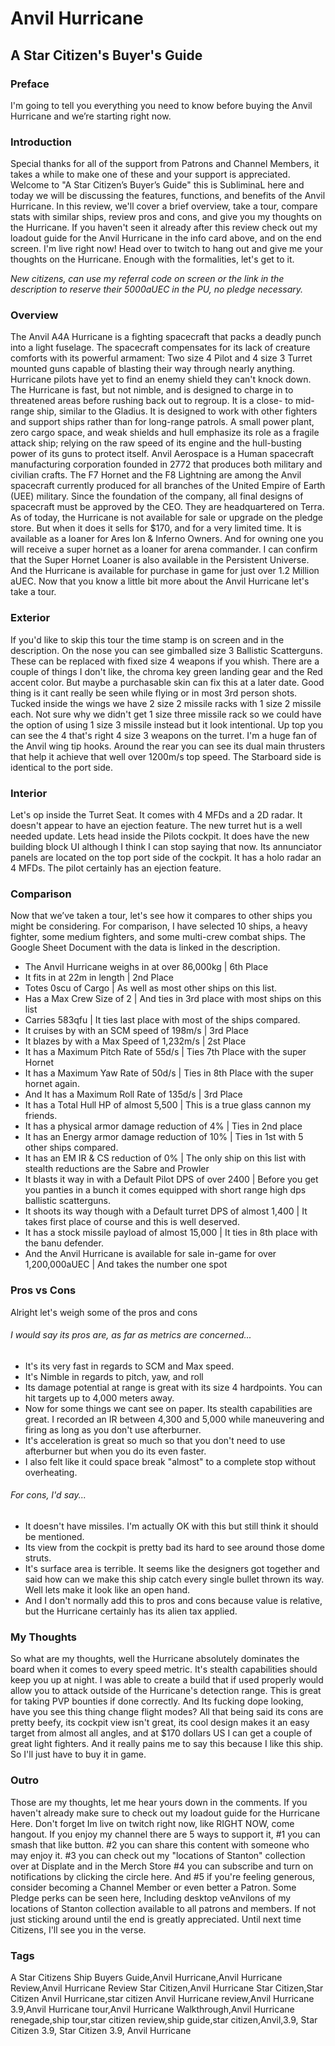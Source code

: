 # Anvil Hurricane
## A Star Citizen's Buyer's Guide

### Preface
I'm going to tell you everything you need to know before buying the Anvil Hurricane and we’re starting right now.

### Introduction
Special thanks for all of the support from Patrons and Channel Members, it takes a while to make one of these and your support is appreciated. Welcome to "A Star Citizen’s Buyer’s Guide" this is SubliminaL here and today we will be discussing the features, functions, and benefits of the Anvil Hurricane. In this review, we'll cover a brief overview, take a tour, compare stats with similar ships, review pros and cons, and give you my thoughts on the Hurricane. If you haven't seen it already after this review check out my loadout guide for the Anvil Hurricane in the info card above, and on the end screen. I'm live right now! Head over to twitch to hang out and give me your thoughts on the Hurricane. Enough with the formalities, let's get to it.

*New citizens, can use my referral code on screen or the link in the description to reserve their 5000aUEC in the PU, no pledge necessary.*

### Overview
The Anvil A4A Hurricane is a fighting spacecraft that packs a deadly punch into a light fuselage. The spacecraft compensates for its lack of creature comforts with its powerful armament: Two size 4 Pilot and 4 size 3 Turret mounted guns capable of blasting their way through nearly anything. Hurricane pilots have yet to find an enemy shield they can't knock down. The Hurricane is fast, but not nimble, and is designed to charge in to threatened areas before rushing back out to regroup. It is a close- to mid-range ship, similar to the Gladius. It is designed to work with other fighters and support ships rather than for long-range patrols. A small power plant, zero cargo space, and weak shields and hull emphasize its role as a fragile attack ship; relying on the raw speed of its engine and the hull-busting power of its guns to protect itself.
Anvil Aerospace is a Human spacecraft manufacturing corporation founded in 2772 that produces both military and civilian crafts. The F7 Hornet and the F8 Lightning are among the Anvil spacecraft currently produced for all branches of the United Empire of Earth (UEE) military. Since the foundation of the company, all final designs of spacecraft must be approved by the CEO. They are headquartered on Terra.
As of today, the Hurricane is not available for sale or upgrade on the pledge store. But when it does it sells for $170, and for a very limited time. It is available as a loaner for Ares Ion & Inferno Owners. And for owning one you will receive a super hornet as a loaner for arena commander. I can confirm that the Super Hornet Loaner is also available in the Persistent Universe.
And the Hurricane is available for purchase in game for just over 1.2 Million aUEC. Now that you know a little bit more about the Anvil Hurricane let's take a tour.

### Exterior
If you'd like to skip this tour the time stamp is on screen and in the description. On the nose you can see gimballed size 3 Ballistic Scatterguns. These can be replaced with fixed size 4 weapons if you whish. There are a couple of things I don't like, the chroma key green landing gear and the Red accent color. But maybe a purchasable skin can fix this at a later date. Good thing is it cant really be seen while flying or in most 3rd person shots. Tucked inside the wings we have 2 size 2 missile racks with 1 size 2 missile each. Not sure why we didn't get 1 size three missile rack so we could have the option of using 1 size 3 missile instead but it look intentional. Up top you can see the 4 that's right 4 size 3 weapons on the turret. I'm a huge fan of the Anvil wing tip hooks. Around the rear you can see its dual main thrusters that help it achieve that well over 1200m/s top speed. The Starboard side is identical to the port side.

### Interior
Let's op inside the Turret Seat. It comes with 4 MFDs and a 2D radar. It doesn't appear to have an ejection feature. The new turret hut is a well needed update. Lets head inside the Pilots cockpit. It does have the new building block UI although I think I can stop saying that now. Its annunciator panels are located on the top port side of the cockpit.
It has a holo radar an 4 MFDs. The pilot certainly has an ejection feature.

### Comparison
Now that we’ve taken a tour, let's see how it compares to other ships you might be considering. For comparison, I have selected 10 ships, a heavy fighter, some medium fighters, and some multi-crew combat ships. The Google Sheet Document with the data is linked in the description.

* The Anvil Hurricane weighs in at over 86,000kg | 6th Place
* It fits in at 22m in length | 2nd Place
* Totes 0scu of Cargo | As well as most other ships on this list.
* Has a Max Crew Size of 2 | And ties in 3rd place with most ships on this list
* Carries 583qfu | It ties last place with most of the ships compared.
* It cruises by with an SCM speed of 198m/s | 3rd Place
* It blazes by with a Max Speed of 1,232m/s | 2st Place
* It has a Maximum Pitch Rate of 55d/s | Ties 7th Place with the super Hornet
* It has a Maximum Yaw Rate of 50d/s | Ties in 8th Place with the super hornet again.
* And It has a Maximum Roll Rate of 135d/s | 3rd Place
* It has a Total Hull HP of almost 5,500 | This is a true glass cannon my friends.
* It has a physical armor damage reduction of 4% | Ties in 2nd place
* It has an Energy armor damage reduction of 10% | Ties in 1st with 5 other ships compared.
* It has an EM IR & CS reduction of 0% | The only ship on this list with stealth reductions are the Sabre and Prowler
* It blasts it way in with a Default Pilot DPS of over 2400 | Before you get you panties in a bunch it comes equipped with short range high dps ballistic scatterguns.
* It shoots its way though with a Default turret DPS of almost 1,400 | It takes first place of course and this is well deserved.
* It has a stock missile payload of almost 15,000 | It ties in 8th place with the banu defender.
* And the Anvil Hurricane is available for sale in-game for over 1,200,000aUEC | And takes the number one spot

### Pros vs Cons
Alright let's weigh some of the pros and cons
###### I would say its pros are, as far as metrics are concerned...
* It's its very fast in regards to SCM and Max speed.
* It's Nimble in regards to pitch, yaw, and roll
* Its damage potential at range is great with its size 4 hardpoints. You can hit targets up to 4,000 meters away.
* Now for some things we cant see on paper. Its stealth capabilities are great. I recorded an IR between 4,300 and 5,000 while maneuvering and firing as long as you don't use afterburner.
* It's acceleration is great so much so that you don't need to use afterburner but when you do its even faster.
* I also felt like it could space break "almost" to a complete stop without overheating.

###### For cons, I'd say...
* It doesn't have missiles. I'm actually OK with this but still think it should be mentioned.
* Its view from the cockpit is pretty bad its hard to see around those dome struts.
* It's surface area is terrible. It seems like the designers got together and said how can we make this ship catch every single bullet thrown its way. Well lets make it look like an open hand.
* And I don't normally add this to pros and cons because value is relative, but the Hurricane certainly has its alien tax applied.

### My Thoughts
So what are my thoughts, well the Hurricane absolutely dominates the board when it comes to every speed metric. It's stealth capabilities should keep you up at night. I was able to create a build that if used properly would allow you to attack outside of the Hurricane's detection range. This is great for taking PVP bounties if done correctly. And Its fucking dope looking, have you see this thing change flight modes? All that being said its cons are pretty beefy, its cockpit view isn't great, its cool design makes it an easy target from almost all angles, and at $170 dollars US I can get a couple of great light fighters. And it really pains me to say this because I like this ship. So I'll just have to buy it in game.

### Outro
Those are my thoughts, let me hear yours down in the comments. If you haven't already make sure to check out my loadout guide for the Hurricane Here. Don't forget Im live on twitch right now, like RIGHT NOW, come hangout. If you enjoy my channel there are 5 ways to support it, #1 you can smash that like button. #2 you can share this content with someone who may enjoy it. #3 you can check out my "locations of Stanton" collection over at Displate and in the Merch Store #4 you can subscribe and turn on notifications by clicking the circle here. And #5 if you're feeling generous, consider becoming a Channel Member or even better a Patron. Some Pledge perks can be seen here, Including desktop veAnvilons of my locations of Stanton collection available to all patrons and members. If not just sticking around until the end is greatly appreciated. Until next time Citizens, I'll see you in the verse.

### Tags
A Star Citizens Ship Buyers Guide,Anvil Hurricane,Anvil Hurricane Review,Anvil Hurricane Review Star Citizen,Anvil Hurricane Star Citizen,Star Citizen Anvil Hurricane,star citizen Anvil Hurricane review,Anvil Hurricane 3.9,Anvil Hurricane tour,Anvil Hurricane Walkthrough,Anvil Hurricane renegade,ship tour,star citizen review,ship guide,star citizen,Anvil,3.9, Star Citizen 3.9, Star Citizen 3.9, Anvil Hurricane
